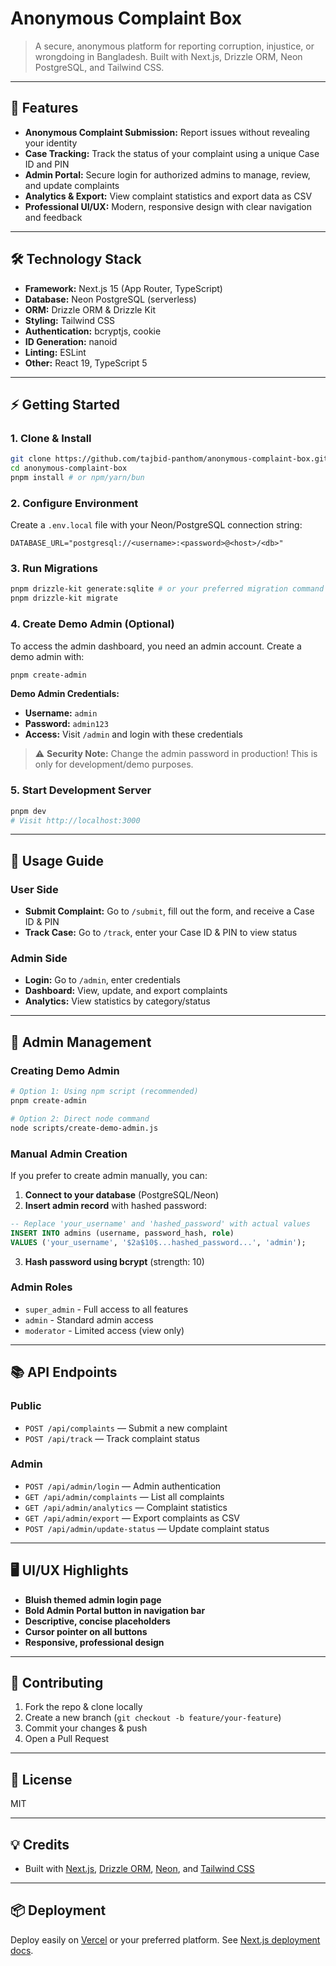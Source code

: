
# Anonymous Complaint Box

>A secure, anonymous platform for reporting corruption, injustice, or wrongdoing in Bangladesh. Built with Next.js, Drizzle ORM, Neon PostgreSQL, and Tailwind CSS.

---

## 🚀 Features

- **Anonymous Complaint Submission:** Report issues without revealing your identity
- **Case Tracking:** Track the status of your complaint using a unique Case ID and PIN
- **Admin Portal:** Secure login for authorized admins to manage, review, and update complaints
- **Analytics & Export:** View complaint statistics and export data as CSV
- **Professional UI/UX:** Modern, responsive design with clear navigation and feedback

---

## 🛠️ Technology Stack

- **Framework:** Next.js 15 (App Router, TypeScript)
- **Database:** Neon PostgreSQL (serverless)
- **ORM:** Drizzle ORM & Drizzle Kit
- **Styling:** Tailwind CSS
- **Authentication:** bcryptjs, cookie
- **ID Generation:** nanoid
- **Linting:** ESLint
- **Other:** React 19, TypeScript 5

---

## ⚡ Getting Started

### 1. Clone & Install

```bash
git clone https://github.com/tajbid-panthom/anonymous-complaint-box.git
cd anonymous-complaint-box
pnpm install # or npm/yarn/bun
```

### 2. Configure Environment

Create a `.env.local` file with your Neon/PostgreSQL connection string:

```env
DATABASE_URL="postgresql://<username>:<password>@<host>/<db>"
```

### 3. Run Migrations

```bash
pnpm drizzle-kit generate:sqlite # or your preferred migration command
pnpm drizzle-kit migrate
```

### 4. Create Demo Admin (Optional)

To access the admin dashboard, you need an admin account. Create a demo admin with:

```bash
pnpm create-admin
```

**Demo Admin Credentials:**
- **Username:** `admin`
- **Password:** `admin123`
- **Access:** Visit `/admin` and login with these credentials

> ⚠️ **Security Note:** Change the admin password in production! This is only for development/demo purposes.

### 5. Start Development Server

```bash
pnpm dev
# Visit http://localhost:3000
```

---

## 📝 Usage Guide

### User Side
- **Submit Complaint:** Go to `/submit`, fill out the form, and receive a Case ID & PIN
- **Track Case:** Go to `/track`, enter your Case ID & PIN to view status

### Admin Side
- **Login:** Go to `/admin`, enter credentials
- **Dashboard:** View, update, and export complaints
- **Analytics:** View statistics by category/status

---

## 👤 Admin Management

### Creating Demo Admin
```bash
# Option 1: Using npm script (recommended)
pnpm create-admin

# Option 2: Direct node command
node scripts/create-demo-admin.js
```

### Manual Admin Creation
If you prefer to create admin manually, you can:

1. **Connect to your database** (PostgreSQL/Neon)
2. **Insert admin record** with hashed password:

```sql
-- Replace 'your_username' and 'hashed_password' with actual values
INSERT INTO admins (username, password_hash, role) 
VALUES ('your_username', '$2a$10$...hashed_password...', 'admin');
```

3. **Hash password using bcrypt** (strength: 10)

### Admin Roles
- `super_admin` - Full access to all features
- `admin` - Standard admin access
- `moderator` - Limited access (view only)

---

## 📚 API Endpoints

### Public
- `POST /api/complaints` — Submit a new complaint
- `POST /api/track` — Track complaint status

### Admin
- `POST /api/admin/login` — Admin authentication
- `GET /api/admin/complaints` — List all complaints
- `GET /api/admin/analytics` — Complaint statistics
- `GET /api/admin/export` — Export complaints as CSV
- `POST /api/admin/update-status` — Update complaint status

---

## 🖥️ UI/UX Highlights

- **Bluish themed admin login page**
- **Bold Admin Portal button in navigation bar**
- **Descriptive, concise placeholders**
- **Cursor pointer on all buttons**
- **Responsive, professional design**

---

## 🤝 Contributing

1. Fork the repo & clone locally
2. Create a new branch (`git checkout -b feature/your-feature`)
3. Commit your changes & push
4. Open a Pull Request

---

## 📝 License

MIT

---

## 💡 Credits

- Built with [Next.js](https://nextjs.org/), [Drizzle ORM](https://orm.drizzle.team/), [Neon](https://neon.tech/), and [Tailwind CSS](https://tailwindcss.com/)

---

## 📦 Deployment

Deploy easily on [Vercel](https://vercel.com/) or your preferred platform. See [Next.js deployment docs](https://nextjs.org/docs/app/building-your-application/deploying).
